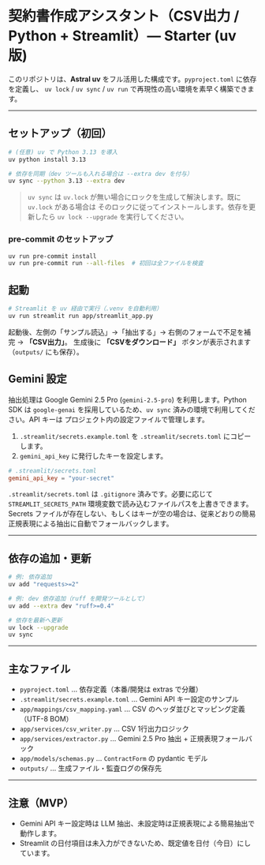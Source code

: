 # 契約書作成アシスタント（CSV出力 / Python + Streamlit）— Starter (uv 版)

このリポジトリは、**Astral uv** をフル活用した構成です。`pyproject.toml` に依存を定義し、
`uv lock` / `uv sync` / `uv run` で再現性の高い環境を素早く構築できます。

---

## セットアップ（初回）

```bash
# (任意) uv で Python 3.13 を導入
uv python install 3.13

# 依存を同期（dev ツールも入れる場合は --extra dev を付与）
uv sync --python 3.13 --extra dev
```

> `uv sync` は `uv.lock` が無い場合にロックを生成して解決します。既に `uv.lock` がある場合は
> そのロックに従ってインストールします。依存を更新したら `uv lock --upgrade` を実行してください。


### pre-commit のセットアップ

```bash
uv run pre-commit install
uv run pre-commit run --all-files  # 初回は全ファイルを検査
```

## 起動

```bash
# Streamlit を uv 経由で実行（.venv を自動利用）
uv run streamlit run app/streamlit_app.py
```

起動後、左側の「サンプル読込」→「抽出する」→ 右側のフォームで不足を補完 → **「CSV出力」**。
生成後に **「CSVをダウンロード」** ボタンが表示されます（`outputs/` にも保存）。

## Gemini 設定

抽出処理は Google Gemini 2.5 Pro (`gemini-2.5-pro`) を利用します。Python SDK は
`google-genai` を採用しているため、`uv sync` 済みの環境で利用してください。API キーは
プロジェクト内の設定ファイルで管理します。

1. `.streamlit/secrets.example.toml` を `.streamlit/secrets.toml` にコピーします。
2. `gemini_api_key` に発行したキーを設定します。

```toml
# .streamlit/secrets.toml
gemini_api_key = "your-secret"
```

`.streamlit/secrets.toml` は `.gitignore` 済みです。必要に応じて `STREAMLIT_SECRETS_PATH` 環境変数で読み込むファイルパスを上書きできます。
Secrets ファイルが存在しない、もしくはキーが空の場合は、従来どおりの簡易正規表現による抽出に自動でフォールバックします。

---

## 依存の追加・更新

```bash
# 例: 依存追加
uv add "requests>=2"

# 例: dev 依存追加（ruff を開発ツールとして）
uv add --extra dev "ruff>=0.4"

# 依存を最新へ更新
uv lock --upgrade
uv sync
```

---

## 主なファイル

- `pyproject.toml` … 依存定義（本番/開発は extras で分離）
- `.streamlit/secrets.example.toml` … Gemini API キー設定のサンプル
- `app/mappings/csv_mapping.yaml` … CSV のヘッダ並びとマッピング定義（UTF-8 BOM）
- `app/services/csv_writer.py` … CSV 1行出力ロジック
- `app/services/extractor.py` … Gemini 2.5 Pro 抽出 + 正規表現フォールバック
- `app/models/schemas.py` … `ContractForm` の pydantic モデル
- `outputs/` … 生成ファイル・監査ログの保存先

---

## 注意（MVP）
- Gemini API キー設定時は LLM 抽出、未設定時は正規表現による簡易抽出で動作します。
- Streamlit の日付項目は未入力ができないため、既定値を日付（今日）にしています。
